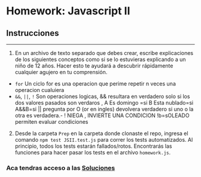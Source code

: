 # Homework: Javascript II

## Instrucciones
---
1. En un archivo de texto separado que debes crear, escribe explicaciones de los siguientes conceptos como si se lo estuvieras explicando a un niño de 12 años. Hacer esto te ayudará a descubrir rápidamente cualquier agujero en tu comprensión.

* `for`
Un ciclo for es una operacion que perime repetir n veces una operacion cualuiera 
* `&&`, `||`, `!`
Son operaciones logicas, && resultara en verdadero solo si los dos valores pasados son verdaros , 
A Es domingo =si
B Esta nublado=si
A&&B=si 
|| pregunta por O (or en ingles) devolvera verdadero si uno o la otra es verdadera.- 
! NIEGA , INVIERTE UNA CONDICION 
!b=sOLEADO 
permiten evaluar condiciones 

2. Desde la carpeta `Prep` en la carpeta donde clonaste el repo, ingresa el comando `npm test JSII.test.js` para correr los tests automatizados. Al principio, todos los tests estarán fallados/rotos. Encontrarás las funciones para hacer pasar los tests en el archivo `homework.js`.

### Aca tendras acceso a las [Soluciones](https://github.com/atralice/Curso.Prep.Henry/blob/solution/03-JS-II/homework/homework.js)